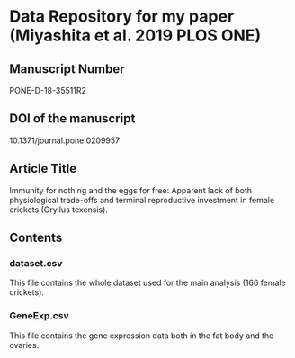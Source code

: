 # Data Repository for my paper (Miyashita et al. 2019 PLOS ONE)

## Manuscript Number
PONE-D-18-35511R2

## DOI of the manuscript
10.1371/journal.pone.0209957

## Article Title
Immunity for nothing and the eggs for free: Apparent lack of both physiological trade-offs and terminal reproductive investment in female crickets (Gryllus texensis).

## Contents
### dataset.csv
This file contains the whole dataset used for the main analysis (166 female crickets).

### GeneExp.csv
This file contains the gene expression data both in the fat body and the ovaries. 
